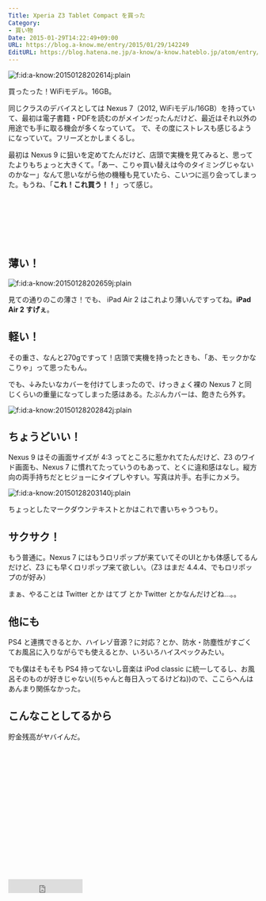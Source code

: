 ```yaml
---
Title: Xperia Z3 Tablet Compact を買った
Category:
- 買い物
Date: 2015-01-29T14:22:49+09:00
URL: https://blog.a-know.me/entry/2015/01/29/142249
EditURL: https://blog.hatena.ne.jp/a-know/a-know.hateblo.jp/atom/entry/8454420450081739333
---
```


<p><span itemscope itemtype="http://schema.org/Photograph"><img src="http://cdn-ak.f.st-hatena.com/images/fotolife/a/a-know/20150128/20150128202614.jpg" alt="f:id:a-know:20150128202614j:plain" title="f:id:a-know:20150128202614j:plain" class="hatena-fotolife" itemprop="image"></span></p>

買ったった！WiFiモデル。16GB。

同じクラスのデバイスとしては Nexus 7（2012, WiFiモデル/16GB）を持っていて、最初は電子書籍・PDFを読むのがメインだったんだけど、最近はそれ以外の用途でも手に取る機会が多くなっていて。
で、その度にストレスも感じるようになっていて。フリーズとかしまくるし。

最初は Nexus 9 に狙いを定めてたんだけど、店頭で実機を見てみると、思ってたよりもちょっと大きくて。「あー、こりゃ買い替えは今のタイミングじゃないのかなー」なんて思いながら他の機種も見ていたら、こいつに巡り会ってしまった。もうね、「<b>これ！これ買う！！</b>」って感じ。



<!-- more -->

<script async src="//pagead2.googlesyndication.com/pagead/js/adsbygoogle.js"></script>
<!-- article-top -->
<ins class="adsbygoogle"
     style="display:inline-block;width:728px;height:90px"
     data-ad-client="ca-pub-3463034538369189"
     data-ad-slot="8367620130"></ins>
<script>
(adsbygoogle = window.adsbygoogle || []).push({});
</script>


## 薄い！

<p><span itemscope itemtype="http://schema.org/Photograph"><img src="http://cdn-ak.f.st-hatena.com/images/fotolife/a/a-know/20150128/20150128202659.jpg" alt="f:id:a-know:20150128202659j:plain" title="f:id:a-know:20150128202659j:plain" class="hatena-fotolife" itemprop="image"></span></p>


見ての通りのこの薄さ！でも、 iPad Air 2 はこれより薄いんですってね。<b>iPad Air 2 すげぇ</b>。

## 軽い！

その重さ、なんと270gですって！店頭で実機を持ったときも、「あ、モックかなこりゃ」って思ったもん。

でも、↓みたいなカバーを付けてしまったので、けっきょく裸の Nexus 7 と同じくらいの重量になってしまった感はある。たぶんカバーは、飽きたら外す。

<p><span itemscope itemtype="http://schema.org/Photograph"><img src="http://cdn-ak.f.st-hatena.com/images/fotolife/a/a-know/20150128/20150128202842.jpg" alt="f:id:a-know:20150128202842j:plain" title="f:id:a-know:20150128202842j:plain" class="hatena-fotolife" itemprop="image"></span></p>


## ちょうどいい！

Nexus 9 はその画面サイズが 4:3 ってところに惹かれてたんだけど、Z3 のワイド画面も、Nexus 7 に慣れてたっていうのもあって、とくに違和感はなし。縦方向の両手持ちだとヒジョーにタイプしやすい。写真は片手。右手にカメラ。


<p><span itemscope itemtype="http://schema.org/Photograph"><img src="http://cdn-ak.f.st-hatena.com/images/fotolife/a/a-know/20150128/20150128203140.jpg" alt="f:id:a-know:20150128203140j:plain" title="f:id:a-know:20150128203140j:plain" class="hatena-fotolife" itemprop="image"></span></p>



ちょっとしたマークダウンテキストとかはこれで書いちゃうつもり。

## サクサク！

もう普通に。Nexus 7 にはもうロリポップが来ていてそのUIとかも体感してるんだけど、Z3 にも早くロリポップ来て欲しい。（Z3 はまだ 4.4.4、でもロリポップのが好み）

まぁ、やることは Twitter とか はてブ とか Twitter とかなんだけどね...。。


## 他にも
PS4 と連携できるとか、ハイレゾ音源？に対応？とか、防水・防塵性がすごくてお風呂に入りながらでも使えるとか、いろいろハイスペックみたい。

でも僕はそもそも PS4 持ってないし音楽は iPod classic に統一してるし、お風呂そのものが好きじゃない((ちゃんと毎日入ってるけどね))ので、ここらへんはあんまり関係なかった。

## こんなことしてるから

貯金残高がヤバイんだ。

<script async src="//pagead2.googlesyndication.com/pagead/js/adsbygoogle.js"></script>
<!-- article-bottom2 -->
<ins class="adsbygoogle"
     style="display:inline-block;width:300px;height:250px"
     data-ad-client="ca-pub-3463034538369189"
     data-ad-slot="5274552934"></ins>
<script>
(adsbygoogle = window.adsbygoogle || []).push({});
</script>

<iframe src="http://blog.hatena.ne.jp/a-know/a-know.hateblo.jp/subscribe/iframe" allowtransparency="true" frameborder="0" scrolling="no" width="150" height="28"></iframe>
